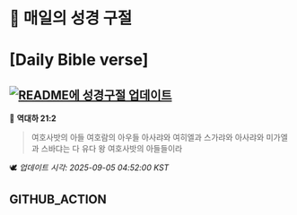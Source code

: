 # 🙏 매일의 성경 구절
# [Daily Bible verse]
## [![README에 성경구절 업데이트](https://github.com/DONGSUKA/first_test/actions/workflows/update-readme-bible.yml/badge.svg)](https://github.com/DONGSUKA/first_test/actions/workflows/update-readme-bible.yml)
<!-- START_BIBLE_VERSE -->
📖 **역대하 21:2**
> 여호사밧의 아들 여호람의 아우들 아사랴와 여히엘과 스가랴와 아사랴와 미가엘과 스바댜는 다 유다 왕 여호사밧의 아들들이라

🕊️ _업데이트 시각: 2025-09-05 04:52:00 KST_
  <!-- END_BIBLE_VERSE -->
## GITHUB_ACTION
